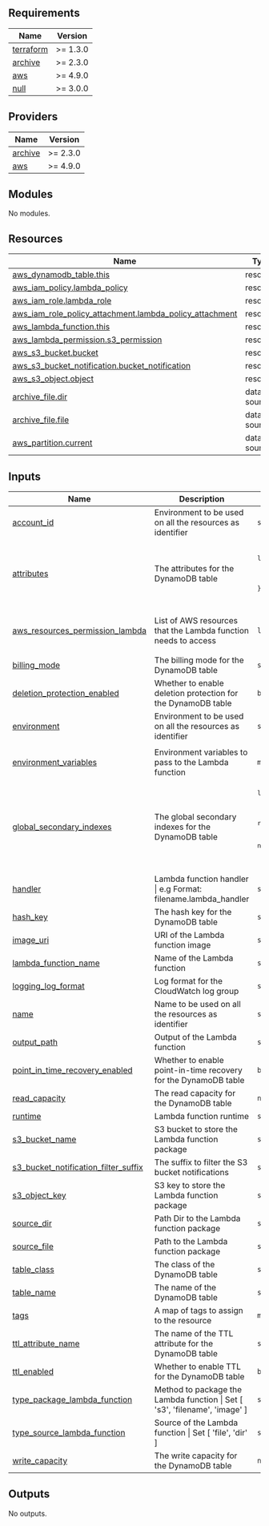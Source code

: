 ## Requirements

| Name | Version |
|------|---------|
| <a name="requirement_terraform"></a> [terraform](#requirement\_terraform) | >= 1.3.0 |
| <a name="requirement_archive"></a> [archive](#requirement\_archive) | >= 2.3.0 |
| <a name="requirement_aws"></a> [aws](#requirement\_aws) | >= 4.9.0 |
| <a name="requirement_null"></a> [null](#requirement\_null) | >= 3.0.0 |

## Providers

| Name | Version |
|------|---------|
| <a name="provider_archive"></a> [archive](#provider\_archive) | >= 2.3.0 |
| <a name="provider_aws"></a> [aws](#provider\_aws) | >= 4.9.0 |

## Modules

No modules.

## Resources

| Name | Type |
|------|------|
| [aws_dynamodb_table.this](https://registry.terraform.io/providers/hashicorp/aws/latest/docs/resources/dynamodb_table) | resource |
| [aws_iam_policy.lambda_policy](https://registry.terraform.io/providers/hashicorp/aws/latest/docs/resources/iam_policy) | resource |
| [aws_iam_role.lambda_role](https://registry.terraform.io/providers/hashicorp/aws/latest/docs/resources/iam_role) | resource |
| [aws_iam_role_policy_attachment.lambda_policy_attachment](https://registry.terraform.io/providers/hashicorp/aws/latest/docs/resources/iam_role_policy_attachment) | resource |
| [aws_lambda_function.this](https://registry.terraform.io/providers/hashicorp/aws/latest/docs/resources/lambda_function) | resource |
| [aws_lambda_permission.s3_permission](https://registry.terraform.io/providers/hashicorp/aws/latest/docs/resources/lambda_permission) | resource |
| [aws_s3_bucket.bucket](https://registry.terraform.io/providers/hashicorp/aws/latest/docs/resources/s3_bucket) | resource |
| [aws_s3_bucket_notification.bucket_notification](https://registry.terraform.io/providers/hashicorp/aws/latest/docs/resources/s3_bucket_notification) | resource |
| [aws_s3_object.object](https://registry.terraform.io/providers/hashicorp/aws/latest/docs/resources/s3_object) | resource |
| [archive_file.dir](https://registry.terraform.io/providers/hashicorp/archive/latest/docs/data-sources/file) | data source |
| [archive_file.file](https://registry.terraform.io/providers/hashicorp/archive/latest/docs/data-sources/file) | data source |
| [aws_partition.current](https://registry.terraform.io/providers/hashicorp/aws/latest/docs/data-sources/partition) | data source |

## Inputs

| Name | Description | Type | Default | Required |
|------|-------------|------|---------|:--------:|
| <a name="input_account_id"></a> [account\_id](#input\_account\_id) | Environment to be used on all the resources as identifier | `string` | `"975635808270"` | no |
| <a name="input_attributes"></a> [attributes](#input\_attributes) | The attributes for the DynamoDB table | <pre>list(object({<br>    name = string<br>    type = string<br>  }))</pre> | <pre>[<br>  {<br>    "name": "UserID",<br>    "type": "S"<br>  }<br>]</pre> | no |
| <a name="input_aws_resources_permission_lambda"></a> [aws\_resources\_permission\_lambda](#input\_aws\_resources\_permission\_lambda) | List of AWS resources that the Lambda function needs to access | `list(string)` | <pre>[<br>  "logs",<br>  "cloudwatch"<br>]</pre> | no |
| <a name="input_billing_mode"></a> [billing\_mode](#input\_billing\_mode) | The billing mode for the DynamoDB table | `string` | `"PAY_PER_REQUEST"` | no |
| <a name="input_deletion_protection_enabled"></a> [deletion\_protection\_enabled](#input\_deletion\_protection\_enabled) | Whether to enable deletion protection for the DynamoDB table | `bool` | `false` | no |
| <a name="input_environment"></a> [environment](#input\_environment) | Environment to be used on all the resources as identifier | `string` | `"dev"` | no |
| <a name="input_environment_variables"></a> [environment\_variables](#input\_environment\_variables) | Environment variables to pass to the Lambda function | `map(string)` | <pre>{<br>  "REGION_NAME": "us-east-2"<br>}</pre> | no |
| <a name="input_global_secondary_indexes"></a> [global\_secondary\_indexes](#input\_global\_secondary\_indexes) | The global secondary indexes for the DynamoDB table | <pre>list(object({<br>    name            = string<br>    hash_key        = string<br>    range_key       = string<br>    read_capacity   = number<br>    write_capacity  = number<br>    projection_type = string<br>  }))</pre> | `[]` | no |
| <a name="input_handler"></a> [handler](#input\_handler) | Lambda function handler \| e.g Format: filename.lambda\_handler | `string` | `"dynamodb.lambda_handler"` | no |
| <a name="input_hash_key"></a> [hash\_key](#input\_hash\_key) | The hash key for the DynamoDB table | `string` | `"UserID"` | no |
| <a name="input_image_uri"></a> [image\_uri](#input\_image\_uri) | URI of the Lambda function image | `string` | `""` | no |
| <a name="input_lambda_function_name"></a> [lambda\_function\_name](#input\_lambda\_function\_name) | Name of the Lambda function | `string` | `""` | no |
| <a name="input_logging_log_format"></a> [logging\_log\_format](#input\_logging\_log\_format) | Log format for the CloudWatch log group | `string` | `"Text"` | no |
| <a name="input_name"></a> [name](#input\_name) | Name to be used on all the resources as identifier | `string` | `"cnc"` | no |
| <a name="input_output_path"></a> [output\_path](#input\_output\_path) | Output of the Lambda function | `string` | `"./lambda-function-output/dynamodb.zip"` | no |
| <a name="input_point_in_time_recovery_enabled"></a> [point\_in\_time\_recovery\_enabled](#input\_point\_in\_time\_recovery\_enabled) | Whether to enable point-in-time recovery for the DynamoDB table | `bool` | `false` | no |
| <a name="input_read_capacity"></a> [read\_capacity](#input\_read\_capacity) | The read capacity for the DynamoDB table | `number` | `5` | no |
| <a name="input_runtime"></a> [runtime](#input\_runtime) | Lambda function runtime | `string` | `"python3.12"` | no |
| <a name="input_s3_bucket_name"></a> [s3\_bucket\_name](#input\_s3\_bucket\_name) | S3 bucket to store the Lambda function package | `string` | `""` | no |
| <a name="input_s3_bucket_notification_filter_suffix"></a> [s3\_bucket\_notification\_filter\_suffix](#input\_s3\_bucket\_notification\_filter\_suffix) | The suffix to filter the S3 bucket notifications | `string` | `".zip"` | no |
| <a name="input_s3_object_key"></a> [s3\_object\_key](#input\_s3\_object\_key) | S3 key to store the Lambda function package | `string` | `"dynamodb.zip"` | no |
| <a name="input_source_dir"></a> [source\_dir](#input\_source\_dir) | Path Dir to the Lambda function package | `string` | `"./lambda-function/"` | no |
| <a name="input_source_file"></a> [source\_file](#input\_source\_file) | Path to the Lambda function package | `string` | `"./lambda-function/dynamodb.py"` | no |
| <a name="input_table_class"></a> [table\_class](#input\_table\_class) | The class of the DynamoDB table | `string` | `"STANDARD"` | no |
| <a name="input_table_name"></a> [table\_name](#input\_table\_name) | The name of the DynamoDB table | `string` | `""` | no |
| <a name="input_tags"></a> [tags](#input\_tags) | A map of tags to assign to the resource | `map(string)` | `{}` | no |
| <a name="input_ttl_attribute_name"></a> [ttl\_attribute\_name](#input\_ttl\_attribute\_name) | The name of the TTL attribute for the DynamoDB table | `string` | `""` | no |
| <a name="input_ttl_enabled"></a> [ttl\_enabled](#input\_ttl\_enabled) | Whether to enable TTL for the DynamoDB table | `bool` | `false` | no |
| <a name="input_type_package_lambda_function"></a> [type\_package\_lambda\_function](#input\_type\_package\_lambda\_function) | Method to package the Lambda function \| Set [ 's3', 'filename', 'image' ] | `string` | `"filename"` | no |
| <a name="input_type_source_lambda_function"></a> [type\_source\_lambda\_function](#input\_type\_source\_lambda\_function) | Source of the Lambda function \| Set [ 'file', 'dir' ] | `string` | `"file"` | no |
| <a name="input_write_capacity"></a> [write\_capacity](#input\_write\_capacity) | The write capacity for the DynamoDB table | `number` | `5` | no |

## Outputs

No outputs.
